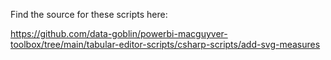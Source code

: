 Find the source for these scripts here: 

https://github.com/data-goblin/powerbi-macguyver-toolbox/tree/main/tabular-editor-scripts/csharp-scripts/add-svg-measures